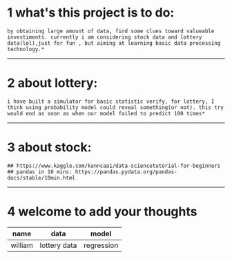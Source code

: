 # 1 what's this project is to do:
	by obtaining large amount of data, find some clues toward valueable investiments. currently i am considering stock data and lottery data(lol),just for fun , but aiming at learning basic data processing technology.*

-----

# 2 about lottery:
	i have built a simulator for basic statistic verify, for lottery, I think using probability model could reveal something(or not). this try would end as soon as when our model failed to predict 100 times*

-----
# 3 about stock:
	## https://www.kaggle.com/kanncaa1/data-sciencetutorial-for-beginners
	## pandas in 10 mins: https://pandas.pydata.org/pandas-docs/stable/10min.html	
-----
# 4 welcome to add your thoughts

name|data|model
---|---|---
william|lottery data| regression
